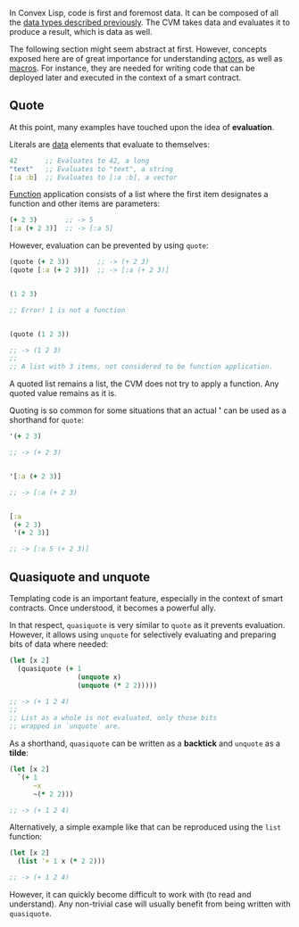 In Convex Lisp, code is first and foremost data. It can be composed of all the [data types described previously](/cvm/data-types/overview). The CVM takes data and
evaluates it to produce a result, which is data as well.

The following section might seem abstract at first. However, concepts exposed here are of great importance for understanding [actors](/cvm/actors), as well as
[macros](/cvm/macros). For instance, they are needed for writing code that can be deployed later and executed in the context of a smart contract.


## Quote

At this point, many examples have touched upon the idea of **evaluation**.

Literals are [data](/cvm/data-types) elements that evaluate to themselves:

```clojure
42       ;; Evaluates to 42, a long
"text"   ;; Evaluates to "text", a string
[:a :b]  ;; Evaluates to [:a :b], a vector
```

[Function](/cvm/functions) application consists of a list where the first item designates a function and other items are parameters:

```clojure
(+ 2 3)       ;; -> 5
[:a (+ 2 3)]  ;; -> [:a 5]
```

However, evaluation can be prevented by using `quote`:

```clojure
(quote (+ 2 3))       ;; -> (+ 2 3)
(quote [:a (+ 2 3)])  ;; -> [:a (+ 2 3)]


(1 2 3)

;; Error! 1 is not a function


(quote (1 2 3))

;; -> (1 2 3)
;;
;; A list with 3 items, not considered to be function application.
```

A quoted list remains a list, the CVM does not try to apply a function. Any quoted value remains as it is.

Quoting is so common for some situations that an actual **'** can be used as a shorthand for `quote`:

```clojure
'(+ 2 3)

;; -> (+ 2 3)


'[:a (+ 2 3)]

;; -> [:a (+ 2 3)


[:a
 (+ 2 3)
 '(+ 2 3)]

;; -> [:a 5 (+ 2 3)]
```


## Quasiquote and unquote

Templating code is an important feature, especially in the context of smart contracts. Once understood, it becomes
a powerful ally.

In that respect, `quasiquote` is very similar to `quote` as it prevents evaluation. However, it allows using `unquote`
for selectively evaluating and preparing bits of data where needed:

```clojure
(let [x 2]
  (quasiquote (+ 1
                 (unquote x)
                 (unquote (* 2 2)))))

;; -> (+ 1 2 4)
;;
;; List as a whole is not evaluated, only those bits
;; wrapped in `unquote` are.
```

As a shorthand, `quasiquote` can be written as a **backtick** and `unquote` as a **tilde**:

```clojure
(let [x 2]
  `(+ 1
      ~x
      ~(* 2 2)))

;; -> (+ 1 2 4)
```

Alternatively, a simple example like that can be reproduced using the `list` function:

```clojure
(let [x 2]
  (list '+ 1 x (* 2 2)))

;; -> (+ 1 2 4)
```

However, it can quickly become difficult to work with (to read and understand). Any non-trivial case will usually benefit from being
written with `quasiquote`.
